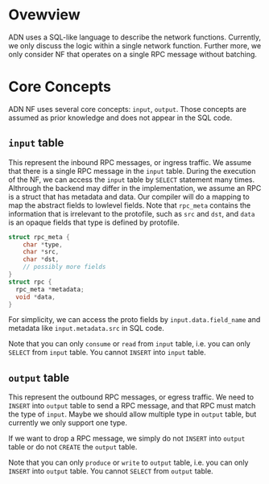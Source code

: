 # Ovewview

ADN uses a SQL-like language to describe the network functions. Currently, we only discuss the logic within a single network function. Further more, we only consider NF that operates on a single RPC message without batching.

# Core Concepts

ADN NF uses several core concepts: `input`, `output`. Those concepts are assumed as prior knowledge and does not appear in the SQL code. 

## `input` table

This represent the inbound RPC messages, or ingress traffic. We assume that there is a single RPC message in the `input` table. During the execution of the NF, we can access the `input` table by `SELECT` statement many times.
Althrough the backend may differ in the implementation, we assume an RPC is a struct that has metadata and data. Our compiler will do a mapping to map the abstract fields to lowlevel fields. Note that `rpc_meta` contains the information that is irrelevant to the protofile, such as `src` and `dst`, and `data` is an opaque fields that type is defined by protofile.
 
```c
struct rpc_meta {
    char *type,
    char *src,
    char *dst,
    // possibly more fields
}
struct rpc {
  rpc_meta *metadata;
  void *data,
}
```

For simplicity, we can access the proto fields by `input.data.field_name` and metadata like `input.metadata.src` in SQL code.

Note that you can only `consume` or `read` from `input` table, i.e. you can only `SELECT` from `input` table. You cannot `INSERT` into `input` table.

## `output` table

This represent the outbound RPC messages, or egress traffic. We need to `INSERT` into `output` table to send a RPC message, and that RPC must match the type of `input`. Maybe we should allow multiple type in `output` table, but currently we only support one type.

If we want to drop a RPC message, we simply do not `INSERT` into `output` table or do not `CREATE` the `output` table.

Note that you can only `produce` or `write` to `output` table, i.e. you can only `INSERT` into `output` table. You cannot `SELECT` from `output` table.